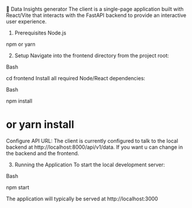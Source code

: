 🤖 Data Insights generator
The client is a single-page application built with React/Vite that interacts with the FastAPI backend to provide an interactive user experience.

1. Prerequisites
Node.js

npm or yarn

2. Setup
Navigate into the frontend directory from the project root:

Bash

cd frontend
Install all required Node/React dependencies:

Bash

npm install
# or yarn install
Configure API URL: The client is currently configured to talk to the local backend at http://localhost:8000/api/v1/data. If you want u can change in the backend and the frontend.

3. Running the Application
To start the local development server:

Bash

npm start

The application will typically be served at http://localhost:3000 

